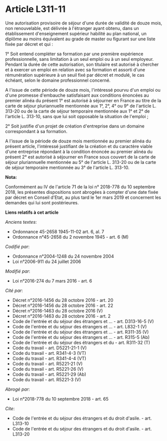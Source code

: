 # Article L311-11

Une autorisation provisoire de séjour d'une durée de validité de douze mois, non renouvelable, est délivrée à l'étranger
ayant obtenu, dans un établissement d'enseignement supérieur habilité au plan national, un diplôme au moins équivalent au
grade de master ou figurant sur une liste fixée par décret et qui : 

1° Soit entend compléter sa formation par une première expérience professionnelle, sans limitation à un seul emploi ou à un
seul employeur. Pendant la durée de cette autorisation, son titulaire est autorisé à chercher et à exercer un emploi en
relation avec sa formation et assorti d'une rémunération supérieure à un seuil fixé par décret et modulé, le cas échéant,
selon le domaine professionnel concerné. 

A l'issue de cette période de douze mois, l'intéressé pourvu d'un emploi ou d'une promesse d'embauche satisfaisant aux
conditions énoncées au premier alinéa du présent 1° est autorisé à séjourner en France au titre de la carte de séjour
pluriannuelle mentionnée aux 1°, 2°, 4° ou 9° de l'article L. 313-20 ou de la carte de séjour temporaire mentionnée aux 1° et
2° de l'article L. 313-10, sans que lui soit opposable la situation de l'emploi ; 

2° Soit justifie d'un projet de création d'entreprise dans un domaine correspondant à sa formation. 

A l'issue de la période de douze mois mentionnée au premier alinéa du présent article, l'intéressé justifiant de la création
et du caractère viable d'une entreprise répondant à la condition énoncée au premier alinéa du présent 2° est autorisé à
séjourner en France sous couvert de la carte de séjour pluriannuelle mentionnée au 5° de l'article L. 313-20 ou de la carte
de séjour temporaire mentionnée au 3° de l'article L. 313-10.

**Nota:**

Conformément au IV de l'article 71 de la loi n° 2018-778 du 10 septembre 2018, les présentes dispositions sont abrogées à
compter d'une date fixée par décret en Conseil d'Etat, au plus tard le 1er mars 2019 et concernent les demandes qui lui sont
postérieures.

**Liens relatifs à cet article**

_Anciens textes_:

  - Ordonnance 45-2658 1945-11-02 art. 6, al. 7
  - Ordonnance n°45-2658 du 2 novembre 1945 - art. 6 (M)

_Codifié par_:

  - Ordonnance n°2004-1248 du 24 novembre 2004
  - Loi n°2006-911 du 24 juillet 2006

_Modifié par_:

  - Loi n°2016-274 du 7 mars 2016 - art. 6

_Cité par_:

  - Décret n°2016-1456 du 28 octobre 2016 - art. 20
  - Décret n°2016-1456 du 28 octobre 2016 - art. 22
  - Décret n°2016-1463 du 28 octobre 2016 (V)
  - Décret n°2016-1463 du 28 octobre 2016 - art. 2
  - Code de l'entrée et du séjour des étrangers et ... - art. D313-16-5 (V)
  - Code de l'entrée et du séjour des étrangers et ... - art. L832-1 (V)
  - Code de l'entrée et du séjour des étrangers et ... - art. R311-35 (V)
  - Code de l'entrée et du séjour des étrangers et ... - art. R315-5 (Ab)
  - Code de l'entrée et du séjour des étrangers et du  - art. R311-32 (T)
  - Code du travail - art. D5221-21-1 (V)
  - Code du travail - art. R341-4-3 (VT)
  - Code du travail - art. R341-4-4 (VT)
  - Code du travail - art. R5221-21 (V)
  - Code du travail - art. R5221-26 (V)
  - Code du travail - art. R5221-29 (Ab)
  - Code du travail - art. R5221-3 (V)

_Abrogé par_:

  - Loi n°2018-778 du 10 septembre 2018 - art. 65

_Cite_:

  - Code de l'entrée et du séjour des étrangers et du droit d'asile. - art. L313-10
  - Code de l'entrée et du séjour des étrangers et du droit d'asile. - art. L313-20
